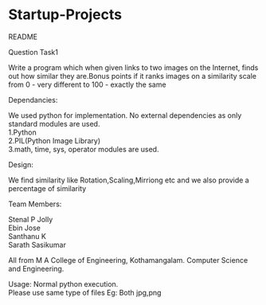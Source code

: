 # Startup-Projects
README

Question Task1

Write a program which when given links to two images on the Internet, finds out how similar they are.Bonus points if it ranks images on a similarity scale from 0 - very different to 100 - exactly the same

Dependancies:

We used python for implementation.
No external dependencies as only standard modules are used.<br>
1.Python<br>
2.PIL(Python Image Library)<br>
3.math, time, sys, operator modules are used.

Design:

 We find similarity like Rotation,Scaling,Mirriong etc and we also provide a percentage of similarity
 
Team Members:

Stenal P Jolly<br>
Ebin Jose<br>
Santhanu K<br>
Sarath Sasikumar<br>

All from M A College of Engineering, Kothamangalam.
Computer Science and Engineering.

Usage:
Normal python execution.
<br>
Please use same type of files
Eg: Both jpg,png
